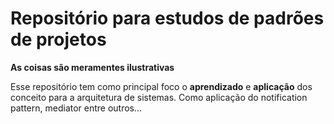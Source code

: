 # Repositório para estudos de padrões de projetos

**As coisas são meramentes ilustrativas**

Esse repositório tem como principal foco o **aprendizado** e **aplicação** dos conceito para a arquitetura de sistemas. Como aplicação do notification pattern, mediator entre outros...
